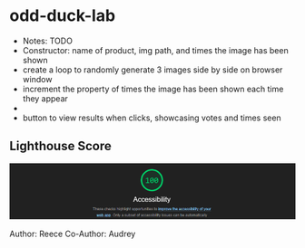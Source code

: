 # odd-duck-lab

- Notes: TODO
- Constructor: name of product, img path, and times the image has been shown
- create a loop to randomly generate 3 images side by side on browser window
- increment the property of times the image has been shown each time they appear
-
- button to view results when clicks, showcasing votes and times seen

## Lighthouse Score

![Lighthouse](img/lighthouseScore.png)

Author: Reece
Co-Author: Audrey